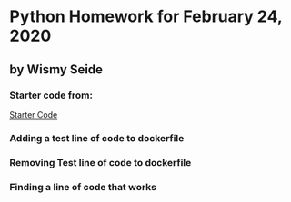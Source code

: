 # Python Homework for February 24, 2020
## by Wismy Seide

### Starter code from:
[Starter Code](https://github.com/kaw393939/is601001-19)

### Adding a test line of code to dockerfile
### Removing Test line of code to dockerfile
### Finding a line of code that works
